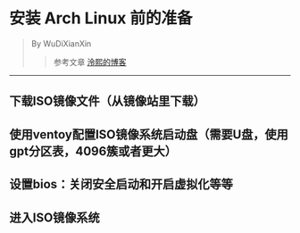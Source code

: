 # 安装 Arch Linux 前的准备

> By WuDiXianXin
>> 参考文章 [泠熙的博客](https://lingxi9374.github.io/posts/教程/archinst/)
---

## 下载ISO镜像文件（从镜像站里下载）

## 使用ventoy配置ISO镜像系统启动盘（需要U盘，使用gpt分区表，4096簇或者更大）

## 设置bios：关闭安全启动和开启虚拟化等等

## 进入ISO镜像系统

